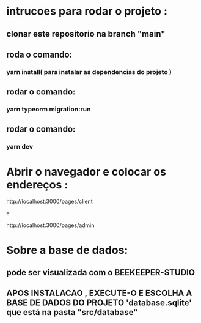 # intrucoes para rodar o projeto :
## clonar este repositorio na branch "main"
## roda o comando:
 ### yarn install( para instalar as dependencias do projeto )
## rodar o comando: 
### yarn typeorm migration:run
## rodar o comando: 
 ### yarn dev

 # Abrir o navegador e colocar os endereços :
 http://localhost:3000/pages/client
 
 e
 
 http://localhost:3000/pages/admin



# Sobre a base de dados:
## pode ser visualizada com o BEEKEEPER-STUDIO
## APOS INSTALACAO , EXECUTE-O  E ESCOLHA  A BASE DE DADOS DO PROJETO 'database.sqlite' que está na pasta  "src/database" 




